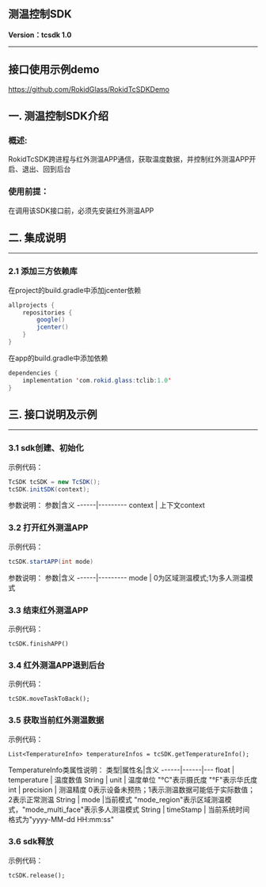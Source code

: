 ## 测温控制SDK
**Version：tcsdk 1.0**

---

## 接口使用示例demo
https://github.com/RokidGlass/RokidTcSDKDemo

## 一. 测温控制SDK介绍

### 概述:
RokidTcSDK跨进程与红外测温APP通信，获取温度数据，并控制红外测温APP开启、退出、回到后台

### 使用前提：
在调用该SDK接口前，必须先安装红外测温APP

## 二. 集成说明
---
### 2.1 添加三方依赖库
在project的build.gradle中添加jcenter依赖
```java
allprojects {
    repositories {
        google()
        jcenter()
    }
}
```

在app的build.gradle中添加依赖
```java
dependencies {
    implementation 'com.rokid.glass:tclib:1.0'
}
```

## 三. 接口说明及示例
---
### 3.1 sdk创建、初始化
示例代码：
```java
TcSDK tcSDK = new TcSDK();
tcSDK.initSDK(context);
```
参数说明：
参数|含义
------|---------
context | 上下文context

### 3.2 打开红外测温APP
示例代码：
```java
tcSDK.startAPP(int mode)
```
参数说明：
参数|含义
------|---------
mode | 0为区域测温模式;1为多人测温模式

### 3.3 结束红外测温APP
示例代码：
```
tcSDK.finishAPP()
```

### 3.4 红外测温APP退到后台
示例代码：
```
tcSDK.moveTaskToBack();
```

### 3.5 获取当前红外测温数据
示例代码：
```
List<TemperatureInfo> temperatureInfos = tcSDK.getTemperatureInfo();
```
TemperatureInfo类属性说明：
类型|属性名|含义
------|------|---
float | temperature | 温度数值
String | unit | 温度单位 "°C"表示摄氏度 "°F"表示华氏度
int | precision | 测温精度 0表示设备未预热；1表示测温数据可能低于实际数值；2表示正常测温
String | mode |当前模式 "mode_region"表示区域测温模式，"mode_multi_face"表示多人测温模式
String | timeStamp | 当前系统时间 格式为"yyyy-MM-dd HH:mm:ss"

### 3.6 sdk释放
示例代码：
```
tcSDK.release();
```
